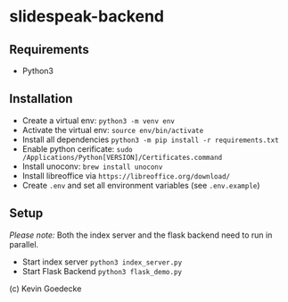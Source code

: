 # slidespeak-backend

## Requirements

- Python3

## Installation

- Create a virtual env: `python3 -m venv env`
- Activate the virtual env: `source env/bin/activate`
- Install all dependencies `python3 -m pip install -r requirements.txt`
- Enable python cerificate: `sudo /Applications/Python[VERSION]/Certificates.command`
- Install unoconv: `brew install unoconv`
- Install libreoffice via `https://libreoffice.org/download/`
- Create `.env` and set all environment variables (see `.env.example`)

## Setup

_Please note:_ Both the index server and the flask backend need to run in parallel.

- Start index server `python3 index_server.py`
- Start Flask Backend `python3 flask_demo.py`

(c) Kevin Goedecke
